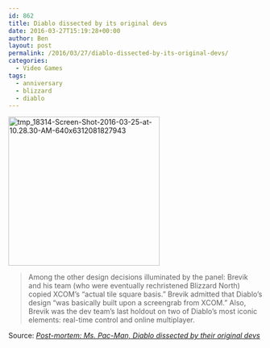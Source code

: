 ```yaml
---
id: 862
title: Diablo dissected by its original devs
date: 2016-03-27T15:19:28+00:00
author: Ben
layout: post
permalink: /2016/03/27/diablo-dissected-by-its-original-devs/
categories:
  - Video Games
tags:
  - anniversary
  - blizzard
  - diablo
---
```

<a href="http://www.benjaminoakes.com/wp-content/uploads/2016/03/tmp_18314-Screen-Shot-2016-03-25-at-10.28.30-AM-640x6312081827943.png" rel="attachment wp-att-863"><img class="alignnone size-medium wp-image-863" src="http://www.benjaminoakes.com/wp-content/uploads/2016/03/tmp_18314-Screen-Shot-2016-03-25-at-10.28.30-AM-640x6312081827943-300x296-1.png" alt="tmp_18314-Screen-Shot-2016-03-25-at-10.28.30-AM-640x6312081827943" width="300" height="296" /></a>

> Among the other design decisions illuminated by the panel: Brevik and his team (who were eventually rechristened Blizzard North) copied XCOM&#8217;s &#8220;actual tile square basis.&#8221; Brevik admitted that Diablo&#8217;s design &#8220;was basically built upon a screengrab from XCOM.&#8221; Also, Brevik was the dev team&#8217;s last holdout on two of Diablo&#8217;s most iconic elements: real-time control and online multiplayer.

Source: _[Post-mortem: Ms. Pac-Man, Diablo dissected by their original devs](http://arstechnica.com/gaming/2016/03/post-mortem-ms-pac-man-diablo-dissected-by-their-original-devs/)_
